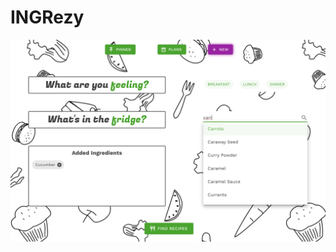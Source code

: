 # INGRezy

![](https://github.com/azaidi4/azaidi4.github.io/blob/master/images/projects/ingrEZ.png?raw=true)
